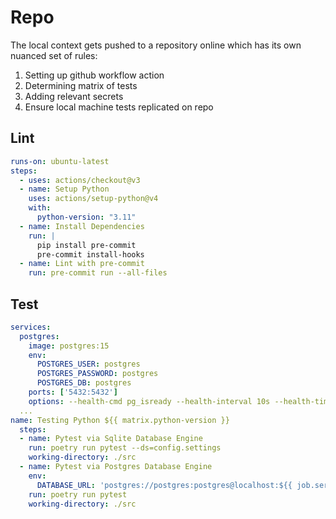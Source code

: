 # Repo

The local context gets pushed to a repository online which has its own nuanced set of rules:

1. Setting up github workflow action
2. Determining matrix of tests
3. Adding relevant secrets
4. Ensure local machine tests replicated on repo

## Lint

```yaml title="Lint"
runs-on: ubuntu-latest
steps:
  - uses: actions/checkout@v3
  - name: Setup Python
    uses: actions/setup-python@v4
    with:
      python-version: "3.11"
  - name: Install Dependencies
    run: |
      pip install pre-commit
      pre-commit install-hooks
  - name: Lint with pre-commit
    run: pre-commit run --all-files
```

## Test

```yaml title=".github/workflows/main.yml"
services:
  postgres:
    image: postgres:15
    env:
      POSTGRES_USER: postgres
      POSTGRES_PASSWORD: postgres
      POSTGRES_DB: postgres
    ports: ['5432:5432']
    options: --health-cmd pg_isready --health-interval 10s --health-timeout 5s --health-retries 5
  ...
name: Testing Python ${{ matrix.python-version }}
  steps:
  - name: Pytest via Sqlite Database Engine
    run: poetry run pytest --ds=config.settings
    working-directory: ./src
  - name: Pytest via Postgres Database Engine
    env:
      DATABASE_URL: 'postgres://postgres:postgres@localhost:${{ job.services.postgres.ports[5432] }}/postgres'
    run: poetry run pytest
    working-directory: ./src
```
